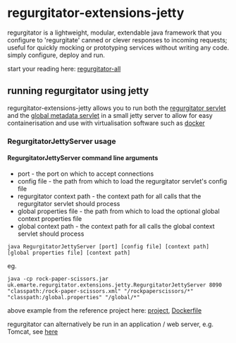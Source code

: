 # regurgitator-extensions-jetty

regurgitator is a lightweight, modular, extendable java framework that you configure to 'regurgitate' canned or clever responses to incoming requests; useful for quickly mocking or prototyping services without writing any code. simply configure, deploy and run.

start your reading here: [regurgitator-all](http://github.com/talmeym/regurgitator-all#regurgitator)

## running regurgitator using jetty

regurgitator-extensions-jetty allows you to run both the [regurgitator servlet](https://talmeym.github.io/regurgitator-extensions-web#regurgitator-servlet) and the [global metadata servlet](https://talmeym.github.io/regurgitator-extensions-web#global-metadata-servlet) in a small jetty server to allow for easy containerisation and use with virtualisation software such as [docker](https://www.docker.com)

### RegurgitatorJettyServer usage

#### RegurgitatorJettyServer command line arguments

* port - the port on which to accept connections
* config file - the path from which to load the regurgitator servlet's config file
* regurgitator context path - the context path for all calls that the regurgitator servlet should process
* global properties file - the path from which to load the optional global context properties file
* global context path - the context path for all calls the global context servlet should process

```java RegurgitatorJettyServer [port] [config file] [context path] [global properties file] [context path]```

eg.

```java -cp rock-paper-scissors.jar uk.emarte.regurgitator.extensions.jetty.RegurgitatorJettyServer 8090 "classpath:/rock-paper-scissors.xml" "/rockpaperscissors/*" "classpath:/global.properties" "/global/*"```

above example from the reference project here: [project](https://talmeym.github.io/rock-paper-scissors), [Dockerfile](https://talmeym.github.io/rock-paper-scissors/blob/master/Dockerfile)

regurgitator can alternatively be run in an application / web server, e.g. Tomcat, see [here](https://talmeym.github.io/rock-paper-scissors/blob/master/src/main/webapp/WEB-INF/web.xml)
